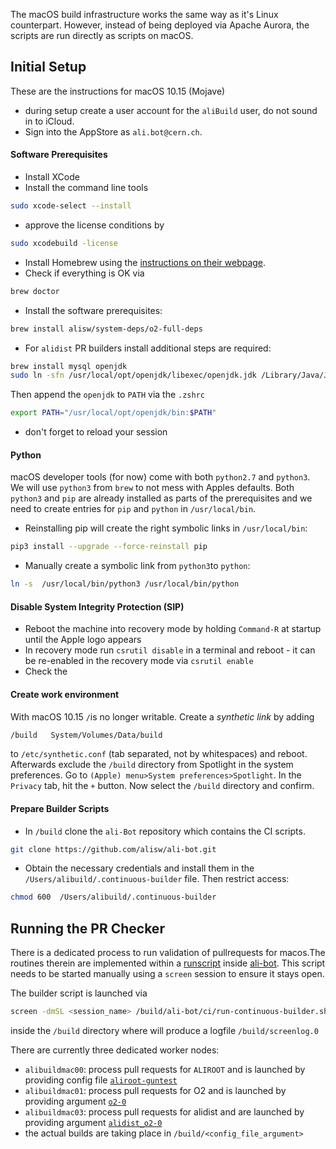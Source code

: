 The macOS build infrastructure works the same way as it's Linux counterpart. However, instead of being deployed via Apache Aurora, the scripts are run directly as scripts on macOS.


## Initial Setup 
These are the instructions for macOS 10.15 (Mojave)

* during setup create a user account for the `aliBuild` user, do not sound in to iCloud.
* Sign into the AppStore as `ali.bot@cern.ch`.

#### Software Prerequisites
* Install XCode 
* Install the command line tools 
```bash
sudo xcode-select --install
```
* approve the license conditions by
```bash
sudo xcodebuild -license
```
* Install Homebrew using the [instructions on their webpage](https://brew.sh/).
* Check if everything is OK via 
```bash
brew doctor
```
* Install the software prerequisites: 
```bash
brew install alisw/system-deps/o2-full-deps 
```
* For `alidist` PR builders install additional steps are required:
```bash
brew install mysql openjdk
sudo ln -sfn /usr/local/opt/openjdk/libexec/openjdk.jdk /Library/Java/JavaVirtualMachines/openjdk.jdk
```
Then append the `openjdk` to `PATH` via the `.zshrc`
```bash
export PATH="/usr/local/opt/openjdk/bin:$PATH"
```
* don't forget to reload your session


#### Python 
macOS developer tools (for now) come with both `python2.7` and `python3`. We will use `python3` from `brew` to not mess with Apples defaults. Both `python3` and `pip` are already installed as parts of the prerequisites and we need to create entries for `pip` and `python` in `/usr/local/bin`.

* Reinstalling pip will create the right symbolic links in `/usr/local/bin`:
```bash
pip3 install --upgrade --force-reinstall pip
```
* Manually create a symbolic link from `python3`to `python`:
```bash
ln -s  /usr/local/bin/python3 /usr/local/bin/python
```

#### Disable System Integrity Protection (SIP)
* Reboot the machine into recovery mode by holding `Command-R` at startup until the Apple logo appears
* In recovery mode run ```csrutil disable``` in a terminal and reboot - it can be re-enabled in the recovery mode via ```csrutil enable```
* Check the


#### Create work environment
With macOS 10.15 `/`is no longer writable. Create a _synthetic link_ by adding  
```bash
/build   System/Volumes/Data/build
```
to `/etc/synthetic.conf` (tab separated, not by whitespaces) and reboot.
Afterwards exclude the `/build` directory from Spotlight in the system preferences. Go to `(Apple) menu>System preferences>Spotlight`. In the `Privacy` tab, hit the `+` button. Now select the `/build` directory and confirm.

#### Prepare Builder Scripts
* In `/build` clone the `ali-Bot` repository which contains the CI scripts. 
```bash
git clone https://github.com/alisw/ali-bot.git
```
* Obtain the necessary credentials and install them in the `/Users/alibuild/.continuous-builder` file. Then restrict access: 
```bash
chmod 600  /Users/alibuild/.continuous-builder
```

## Running the PR Checker

There is a dedicated process to run validation of pullrequests for macos.The routines therein are implemented within a [runscript](https://github.com/alisw/ali-bot/blob/master/ci/run-continuous-builder.sh) inside [ali-bot](https://github.com/alisw/ali-bot). This script needs to be started manually using a `screen` session to ensure it stays open.

The builder script is launched via
```bash
screen -dmSL <session_name> /build/ali-bot/ci/run-continuous-builder.sh <config_file_argument>
```
inside the `/build` directory where will produce a logfile `/build/screenlog.0`


There are currently three dedicated worker nodes:
* `alibuildmac00`: process pull requests for `ALIROOT` and is launched by providing config file [`aliroot-guntest`](https://github.com/alisw/ali-bot/blob/master/ci/conf/aliroot-guntest.sh)
* `alibuildmac01`: process pull requests for O2 and is launched by providing argument [`o2-0`](https://github.com/alisw/ali-bot/blob/master/ci/conf/o2-0.sh)
* `alibuildmac03`: process pull requests for alidist and are launched by providing argument [`alidist_o2-0`](https://github.com/alisw/ali-bot/blob/master/ci/conf/alidist_o2-0.sh)
* the actual builds are taking place in `/build/<config_file_argument>` 
